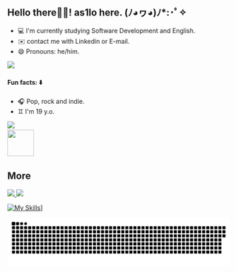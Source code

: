## Hello there👋🏻!  as1lo here.   (ﾉ◕ヮ◕)ﾉ*:･ﾟ✧

- 💻 I'm currently studying Software Development and English.
- ✉️ contact me with Linkedin or E-mail.
- 😄 Pronouns: he/him.

<img src="https://discord.com/channels/846536751103475754/894651511404122162/1135711467887411331">

#### Fun facts: ⬇️
- 🎧 Pop, rock and indie.
- ♊ I'm 19 y.o.
 <img height="50cm" src="https://user-images.githubusercontent.com/99282105/159739835-eafdbd6d-d8dd-4bc9-86c7-a97f13e53ad2.png">
<div>
  <img height="60" width="60" src="https://media.giphy.com/media/IizHZy80WZbkmHiaVP/giphy.gif">
  
## More
</div>
<div>
  <a href="https://br.linkedin.com/in/aislan-mota-719799234/en?trk=people-guest_people_search-card"><img src="https://img.shields.io/badge/LinkedIn-0077B5?style=for-the-badge&logo=linkedin&logoColor=white">
  <a href="aislanmota0@gmail.com"><img src="https://img.shields.io/badge/Gmail-D14836?style=for-the-badge&logo=gmail&logoColor=white">
   
  ![My Skills](https://skillicons.dev/icons?i=c)]
</div>
   
![Snake animation](https://github.com/as1lo/as1lo/blob/output/github-contribution-grid-snake.svg)
